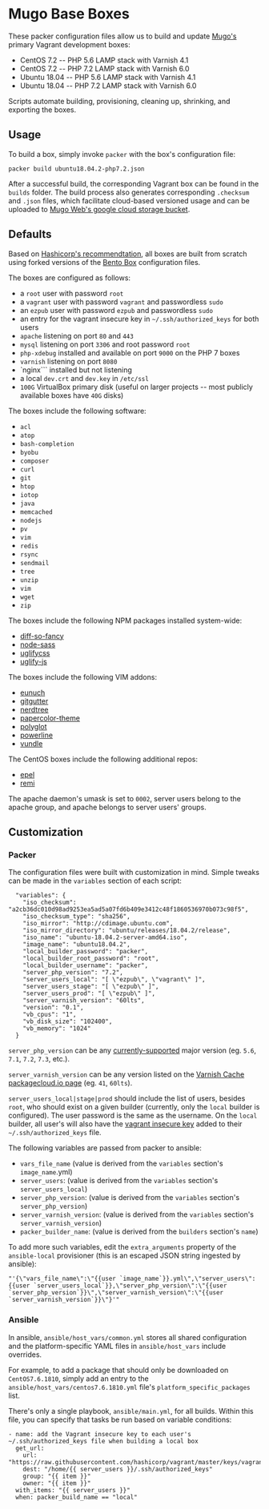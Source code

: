# Mugo Base Boxes
These packer configuration files allow us to build and update [Mugo's](http://mugo.ca) primary Vagrant development boxes:
* CentOS 7.2 -- PHP 5.6 LAMP stack with Varnish 4.1
* CentOS 7.2 -- PHP 7.2 LAMP stack with Varnish 6.0
* Ubuntu 18.04 -- PHP 5.6 LAMP stack with Varnish 4.1
* Ubuntu 18.04 -- PHP 7.2 LAMP stack with Varnish 6.0

Scripts automate building, provisioning, cleaning up, shrinking, and exporting the boxes.

## Usage
To build a box, simply invoke `packer` with the box's configuration file:
```
packer build ubuntu18.04.2-php7.2.json
```
After a successful build, the corresponding Vagrant box can be found in the `builds` folder. The build process also 
generates corresponding `.checksum` and `.json` files, which facilitate cloud-based versioned usage and can be
uploaded to [Mugo Web's google cloud storage bucket](https://console.cloud.google.com/storage/browser/mugoweb).

## Defaults
Based on [Hashicorp's recommendtation](https://www.vagrantup.com/docs/boxes.html), all boxes are built from scratch 
using forked versions of the [Bento Box](https://github.com/chef/bento) configuration files.
 
The boxes are configured as follows:
* a `root` user with password `root`
* a `vagrant` user with password `vagrant` and passwordless `sudo`
* an `ezpub` user with password `ezpub` and passwordless `sudo`
* an entry for the vagrant insecure key in `~/.ssh/authorized_keys` for both users
* `apache` listening on port `80` and `443`
* `mysql` listening on port `3306` and root password `root`
* `php-xdebug` installed and available on port `9000` on the PHP 7 boxes
* `varnish` listening on port `8080`
* `nginx``` installed but not listening
* a local `dev.crt` and `dev.key` in `/etc/ssl`
* `100G` VirtualBox primary disk (useful on larger projects -- most publicly available boxes have `40G` disks)

The boxes include the following software:
* `acl`
* `atop`
* `bash-completion`
* `byobu`
* `composer`
* `curl`
* `git`
* `htop`
* `iotop`
* `java`
* `memcached`
* `nodejs`
* `pv`
* `vim`
* `redis`
* `rsync`
* `sendmail`
* `tree`
* `unzip`
* `vim`
* `wget`
* `zip`

The boxes include the following NPM packages installed system-wide:
 * [diff-so-fancy](https://www.npmjs.com/package/diff-so-fancy)
 * [node-sass](https://www.npmjs.com/package/node-sass)
 * [uglifycss](https://www.npmjs.com/package/uglifycss)
 * [uglify-js](https://www.npmjs.com/package/uglify-js)

The boxes include the following VIM addons:
* [eunuch](https://github.com/tpope/vim-eunuch)
* [gitgutter](https://github.com/airblade/vim-gitgutter)
* [nerdtree](https://github.com/scrooloose/nerdtree)
* [papercolor-theme](https://github.com/NLKNguyen/papercolor-theme)
* [polyglot](https://github.com/sheerun/vim-polyglot)
* [powerline](https://github.com/powerline/powerline)
* [vundle](https://github.com/VundleVim/Vundle.vim)

The CentOS boxes include the following additional repos:
 * [epel](https://fedoraproject.org/wiki/EPEL)
 * [remi](https://rpms.remirepo.net/)

The apache daemon's umask is set to `0002`, server users belong to the apache group, and apache belongs to server users' groups.
 
## Customization
### Packer
The configuration files were built with customization in mind. Simple tweaks can be made in the `variables` section 
of each script:
```
  "variables": {
    "iso_checksum": "a2cb36dc010d98ad9253ea5ad5a07fd6b409e3412c48f1860536970b073c98f5",
    "iso_checksum_type": "sha256",
    "iso_mirror": "http://cdimage.ubuntu.com",
    "iso_mirror_directory": "ubuntu/releases/18.04.2/release",
    "iso_name": "ubuntu-18.04.2-server-amd64.iso",
    "image_name": "ubuntu18.04.2",
    "local_builder_password": "packer",
    "local_builder_root_password": "root",
    "local_builder_username": "packer",
    "server_php_version": "7.2",
    "server_users_local": "[ \"ezpub\", \"vagrant\" ]",
    "server_users_stage": "[ \"ezpub\" ]",
    "server_users_prod": "[ \"ezpub\" ]",
    "server_varnish_version": "60lts",
    "version": "0.1",
    "vb_cpus": "1",
    "vb_disk_size": "102400",
    "vb_memory": "1024"
  }
```

`server_php_version` can be any [currently-supported](http://php.net/supported-versions.php) major version
(eg. `5.6`, `7.1`, `7.2`, `7.3`, etc.).

`server_varnish_version` can be any version listed on the [Varnish Cache packagecloud.io page](https://packagecloud.io/varnishcache)
(eg. `41`, `60lts`).

`server_users_local|stage|prod` should include the list of users, besides `root`, who should exist on a given 
builder (currently, only the `local` builder is configured). The user password is the same as the username. On the
```local``` builder, all user's will also have the [vagrant insecure key](https://raw.githubusercontent.com/hashicorp/vagrant/master/keys/vagrant.pub) added to their ```~/.ssh/authorized_keys``` file.

The following variables are passed from packer to ansible:
* `vars_file_name` (value is derived from the `variables` section's `image_name`.yml)
* `server_users`: (value is derived from the `variables` section's `server_users_local`)
* `server_php_version`: (value is derived from the `variables` section's `server_php_version`)
* `server_varnish_version`: (value is derived from the `variables` section's `server_varnish_version`)
* `packer_builder_name`: (value is derived from the `builders` section's `name`)

To add more such variables, edit the `extra_arguments` property of the `ansible-local` provisioner (this is an escaped JSON 
string ingested by ansible):
```
"'{\"vars_file_name\":\"{{user `image_name`}}.yml\",\"server_users\":{{user `server_users_local`}},\"server_php_version\":\"{{user `server_php_version`}}\",\"server_varnish_version\":\"{{user `server_varnish_version`}}\"}'"
```

### Ansible
In ansible, `ansible/host_vars/common.yml` stores all shared configuration and the platform-specific YAML files in 
`ansible/host_vars` include overrides.

For example, to add a package that should only be downloaded on `CentOS7.6.1810`, simply add an entry
to the `ansible/host_vars/centos7.6.1810.yml` file's `platform_specific_packages` list.

There's only a single playbook, `ansible/main.yml`, for all builds. Within this file, you can specify that tasks be run
based on variable conditions:
```
- name: add the Vagrant insecure key to each user's ~/.ssh/authorized_keys file when building a local box
  get_url:
    url: "https://raw.githubusercontent.com/hashicorp/vagrant/master/keys/vagrant.pub"
    dest: "/home/{{ server_users }}/.ssh/authorized_keys"
    group: "{{ item }}"
    owner: "{{ item }}"
  with_items: "{{ server_users }}"
  when: packer_build_name == "local"
```